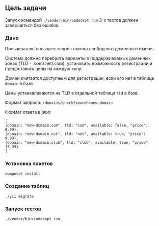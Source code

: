 ## Цель задачи
Запуск командой `./vendor/bin/codecept run` 3-х тестов должен завершиться без ошибок.

### Дано
Пользователь посылает запрос поиска свободного доменного имени.

Система должна перебрать варианты в поддерживаемых доменных зонах (TLD - .com/.net/.club), 
установить возможность регистрации и предоставить цены на каждую зону.

Домен считается доступным для регистрации, если его нет в таблице `domain` в базе.

Цены устанавливаются на TLD в отдельной таблице `tld` в базе.

Формат запроса: `/domains/check?search=new-domain`

Формат ответа в json:
```
[
{domain: "new-domain.com", tld: "com", available: false, "price": 8.99},
{domain: "new-domain.net", tld: "net", available: true, "price": 9.99},
{domain: "new-domain.club", tld: "club", available: true, "price": 15.99}
]
```
### Установка пакетов
~~~
composer install
~~~

### Создание таблиц
~~~
./yii migrate
~~~

### Запуск тестов
~~~
./vendor/bin/codecept run
~~~
